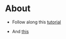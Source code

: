 # About

- Follow along this [tutorial](https://programminghistorian.org/en/lessons/creating-apis-with-python-and-flask)

- And [this](https://www.geeksforgeeks.org/how-to-upload-file-in-python-flask/)
